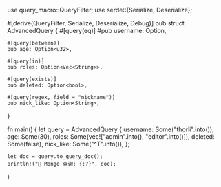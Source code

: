 use query_macro::QueryFilter;
use serde::{Serialize, Deserialize};

#[derive(QueryFilter, Serialize, Deserialize, Debug)]
pub struct AdvancedQuery {
#[query(eq)]
#pub username: Option<String>,

    #[query(between)]
    pub age: Option<u32>,

    #[query(in)]
    pub roles: Option<Vec<String>>,

    #[query(exists)]
    pub deleted: Option<bool>,

    #[query(regex, field = "nickname")]
    pub nick_like: Option<String>,

}

fn main() {
let query = AdvancedQuery {
username: Some("thorli".into()),
age: Some(30),
roles: Some(vec!["admin".into(), "editor".into()]),
deleted: Some(false),
nick_like: Some("^T".into()),
};

    let doc = query.to_query_doc();
    println!("📄 Mongo 查询: {:?}", doc);

}